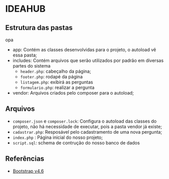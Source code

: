 # IDEAHUB

## Estrutura das pastas
opa

- app: Contém as classes desenvolvidas para o projeto, o autoload vê essa pasta;
- includes: Contém arquivos que serão utilizados por padrão em diversas partes do sistema
	- `header.php`: cabeçalho da página;
	- `footer.php`: rodapé da página
	- `listagem.php`: exibirá as perguntas
	- `formulario.php`:  realizar a pergunta
- vendor: Arquivos criados pelo composer para o autoload;  

## Arquivos

- `composer.json` e `composer.lock`: Configura o autoload das classes do projeto, não há necessidade de executar, pois a pasta vendor já existe;
- `cadastrar.php`: Resposável pelo cadastramento de uma nova pergunta;
- `index.php` : Página inicial do nosso projeto;
- `script.sql`: schema de contrução do nosso banco de dados  

## Referências

- [Bootstrap v4.6](https://getbootstrap.com/docs/4.6/getting-started/introduction/)
